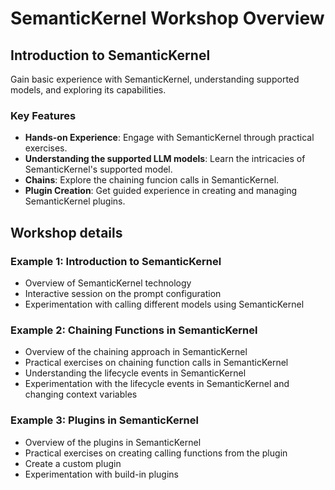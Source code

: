 # SemanticKernel Workshop Overview

## Introduction to SemanticKernel
Gain basic experience with SemanticKernel, understanding supported models, and exploring its capabilities.

### Key Features
- **Hands-on Experience**: Engage with SemanticKernel through practical exercises.
- **Understanding the supported LLM models**: Learn the intricacies of SemanticKernel's supported model.
- **Chains**: Explore the chaining funcion calls in SemanticKernel.
- **Plugin Creation**: Get guided experience in creating and managing SemanticKernel plugins.


## Workshop details

### Example 1: Introduction to SemanticKernel
- Overview of SemanticKernel technology
- Interactive session on the prompt configuration
- Experimentation with calling different models using SemanticKernel

### Example 2: Chaining Functions in SemanticKernel
- Overview of the chaining approach in SemanticKernel
- Practical exercises on chaining function calls in SemanticKernel
- Understanding the lifecycle events in SemanticKernel
- Experimentation with the lifecycle events in SemanticKernel and changing context variables

### Example 3: Plugins in SemanticKernel
- Overview of the plugins in SemanticKernel
- Practical exercises on creating calling functions from the plugin
- Create a custom plugin
- Experimentation with  build-in plugins